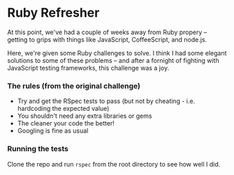 # Ruby Refresher

At this point, we've had a couple of weeks away from Ruby propery – getting  to grips with things like JavaScript, CoffeeScript, and node.js.

Here, we're given some Ruby challenges to solve. I think I had some elegant solutions to some of these problems – and after a fornight of fighting with JavaScript testing frameworks, this challenge was a joy.

### The rules (from the original challenge)

* Try and get the RSpec tests to pass (but not by cheating - i.e. hardcoding the expected value)
* You shouldn't need any extra libraries or gems
* The cleaner your code the better!
* Googling is fine as usual

### Running the tests

Clone the repo and run `rspec` from the root directory to see how well I did.
